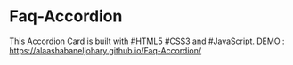 # Faq-Accordion

This Accordion Card is built with  #HTML5 #CSS3 and #JavaScript.
DEMO : https://alaashabaneljohary.github.io/Faq-Accordion/
